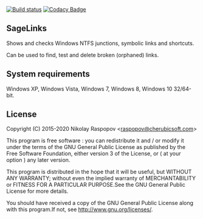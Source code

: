 [![Build status](https://ci.appveyor.com/api/projects/status/xetag3g94r0rqk7m?svg=true)](https://ci.appveyor.com/project/raspopov/sagelinks)
[![Codacy Badge](https://app.codacy.com/project/badge/Grade/ab525a50b4604c9eb262df5376208773)](https://www.codacy.com/manual/raspopov/SageLinks?utm_source=github.com&amp;utm_medium=referral&amp;utm_content=raspopov/SageLinks&amp;utm_campaign=Badge_Grade)

SageLinks
---------------------

Shows and checks Windows NTFS junctions, symbolic links and shortcuts.

Can be used to find, test and delete broken (orphaned) links.

 System requirements
---------------------

Windows XP, Windows Vista, Windows 7, Windows 8, Windows 10 32/64-bit.

 License
------------

Copyright (C) 2015-2020 Nikolay Raspopov <<raspopov@cherubicsoft.com>>
    
This program is free software : you can redistribute it and / or modify
it under the terms of the GNU General Public License as published by
the Free Software Foundation, either version 3 of the License, or
( at your option ) any later version.
    
This program is distributed in the hope that it will be useful,
but WITHOUT ANY WARRANTY; without even the implied warranty of
MERCHANTABILITY or FITNESS FOR A PARTICULAR PURPOSE.See the
GNU General Public License for more details.
    
You should have received a copy of the GNU General Public License
along with this program.If not, see <http://www.gnu.org/licenses/>.
